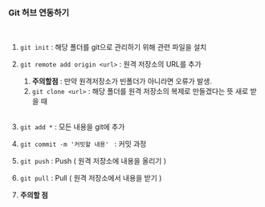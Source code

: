 ### Git 허브 연동하기 

<br>

1. ```git init``` : 해당 폴더를 git으로 관리하기 위해 관련 파일을 설치
2. ```git remote add origin <url>``` : 원격 저장소의 URL를 추가 
   1. __주의할점__  : 만약 원격저장소가 빈폴더가 아니라면 오류가 발생.
   2. ```git clone <url>``` : 해당 폴더를 원격 저장소의 복제로 만들겠다는 뜻 새로 받을 때 
   
   <br>
   
3. ```git add *``` : 모든 내용을 git에 추가 
4. ```git commit -m '커밋할 내용' ```  : 커밋 과정
5. ```git push``` : Push ( 원격 저장소에 내용을 올리기 )
6. ```git pull``` : Pull ( 원격 저장소에서 내용을 받기 )
7. __주의할 점__